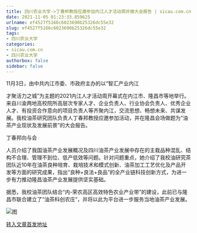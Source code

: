 ```yaml
---
title: 四川农业大学->丁春邦教授应邀参加内江人才活动周并做大会报告 | sicau.com.cn
date: 2021-11-05 01:23:33.859625
urlname: ef4527f5166c6023690b25326dc55e32
slug: ef4527f5166c6023690b25326dc55e32
tags: 
- 四川农业大学
categories:
- sicau.com.cn
- 四川农业大学
authorbox: false
sidebar: false
---
```

11月3日，由中共内江市委、市政府主办的以“智汇产业内江

才聚活力之城”为主题的2021内江人才活动周开幕式在内江市、隆昌市等地举行。来自川渝两地高校院所高层次专家人才、企业负责人、行业协会负责人、优秀企业人才、有投资合作意向的项目负责人等齐聚内江，交流思想、畅想未来、共谋发展。我校油茶研究团队负责人丁春邦教授应邀参加活动，并在隆昌会场做题为“油茶产业现状及发展前景”的大会报告。

丁春邦向与会
<!--more-->
人员介绍了我国油茶产业发展概况及四川油茶产业发展中存在的主栽品种混乱、结构不合理、管理不到位、低产低效等问题。针对问题重点，她介绍了我校油研究茶团队近10年在油茶良种培育、栽培技术和模式创新、油茶加工工艺优化及产品开发等方面的研究成果，指出“良种+良法+良品”的全产业链科技创新方式，为进一步有力推动隆昌油茶产业发展提供坚实基础。

据悉，我校油茶团队结合“内-荣农高区高效特色农业产业带”的建设，此前已与隆昌市联合建立了“油茶科创农庄”，并将以此为平台进一步服务当地油茶产业发展。

![图](https://news.sicau.edu.cn/__local/7/8E/AC/FEF2CD2C440DCFC39413CD48BB6_D4A326F5_1631A.jpg)

[转入文章首发地址](https://news.sicau.edu.cn/info/1078/65274.htm)